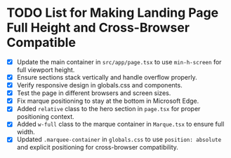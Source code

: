 # TODO List for Making Landing Page Full Height and Cross-Browser Compatible

- [x] Update the main container in `src/app/page.tsx` to use `min-h-screen` for full viewport height.
- [x] Ensure sections stack vertically and handle overflow properly.
- [x] Verify responsive design in globals.css and components.
- [x] Test the page in different browsers and screen sizes.
- [x] Fix marque positioning to stay at the bottom in Microsoft Edge.
- [x] Added `relative` class to the hero section in `page.tsx` for proper positioning context.
- [x] Added `w-full` class to the marque container in `Marque.tsx` to ensure full width.
- [x] Updated `.marquee-container` in `globals.css` to use `position: absolute` and explicit positioning for cross-browser compatibility.
